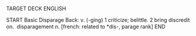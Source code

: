 TARGET DECK
ENGLISH

START
Basic
Disparage
Back: v. (-ging) 1 criticize; belittle. 2 bring discredit on.  disparagement n. [french: related to *dis-, parage rank]
END
